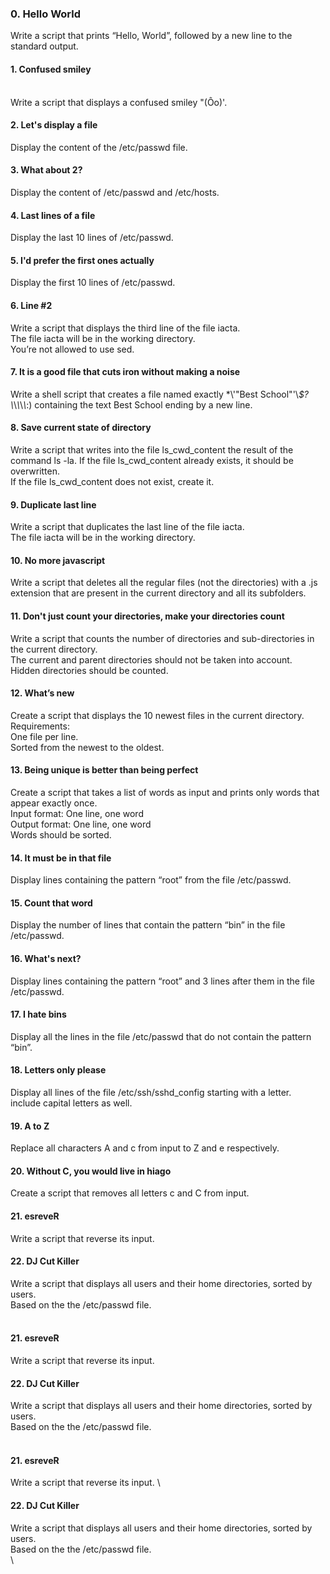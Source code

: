 ### 0. Hello World
Write a script that prints “Hello, World”, followed by a new line to the standard output.
<br>



#### 1. Confused smiley
<br>
Write a script that displays a confused smiley "(Ôo)'.
<br>



#### 2. Let's display a file
Display the content of the /etc/passwd file.
<br>



#### 3. What about 2?
Display the content of /etc/passwd and /etc/hosts.
<br>



#### 4. Last lines of a file
Display the last 10 lines of /etc/passwd.
<br>



#### 5. I'd prefer the first ones actually

Display the first 10 lines of /etc/passwd.
<br>



#### 6. Line #2

Write a script that displays the third line of the file iacta.
<br>
The file iacta will be in the working directory.
<br>
You’re not allowed to use sed.
<br>



#### 7. It is a good file that cuts iron without making a noise

Write a shell script that creates a file named exactly \*\\'"Best School"\'\\*$\?\\*\\*\\*\\*\\*:) containing the text Best School ending by a new line.
<br>



#### 8. Save current state of directory

Write a script that writes into the file ls_cwd_content the result of the command ls -la. If the file ls_cwd_content already exists, it should be overwritten. 
<br>
If the file ls_cwd_content does not exist, create it.
<br>



#### 9. Duplicate last line

Write a script that duplicates the last line of the file iacta.
<br>
The file iacta will be in the working directory.
<br>


#### 10. No more javascript

Write a script that deletes all the regular files (not the directories) with a .js extension that are present in the current directory and all its subfolders.
<br>



#### 11. Don't just count your directories, make your directories count

Write a script that counts the number of directories and sub-directories in the current directory.
<br>
The current and parent directories should not be taken into account.
<br>
Hidden directories should be counted.
<br>



#### 12. What’s new

Create a script that displays the 10 newest files in the current directory.
<br>
Requirements:
<br>
One file per line.
<br>
Sorted from the newest to the oldest.
<br>



#### 13. Being unique is better than being perfect

Create a script that takes a list of words as input and prints only words that appear exactly once.
<br>
Input format: One line, one word
<br>
Output format: One line, one word
<br>
Words should be sorted.
<br>



#### 14. It must be in that file

Display lines containing the pattern “root” from the file /etc/passwd.
<br>



#### 15. Count that word

Display the number of lines that contain the pattern “bin” in the file /etc/passwd.
<br>



#### 16. What's next?

Display lines containing the pattern “root” and 3 lines after them in the file /etc/passwd.
<br>



#### 17. I hate bins
Display all the lines in the file /etc/passwd that do not contain the pattern “bin”.
<br>


#### 18. Letters only please

Display all lines of the file /etc/ssh/sshd_config starting with a letter.
<br>
include capital letters as well.
<br>



#### 19. A to Z

Replace all characters A and c from input to Z and e respectively.
<br>



#### 20. Without C, you would live in hiago

Create a script that removes all letters c and C from input.
<br>



#### 21. esreveR

Write a script that reverse its input.
<br>



#### 22. DJ Cut Killer

Write a script that displays all users and their home directories, sorted by users.
<br>
Based on the the /etc/passwd file.
<br>
<br>



#### 21. esreveR

Write a script that reverse its input.
<br>



#### 22. DJ Cut Killer

Write a script that displays all users and their home directories, sorted by users.
<br>
Based on the the /etc/passwd file.
<br>
<br>



#### 21. esreveR

Write a script that reverse its input.
\



#### 22. DJ Cut Killer

Write a script that displays all users and their home directories, sorted by users.
\
Based on the the /etc/passwd file.
\
\

